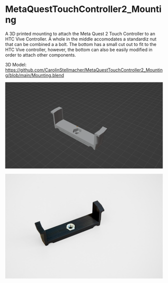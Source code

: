 # MetaQuestTouchController2_Mounting
A 3D printed mounting to attach the Meta Quest 2 Touch Controller to an HTC Vive Controller. A whole in the middle accomodates a standardiz nut that can be combined a a bolt. The bottom has a small cut out to fit to the HTC Vive controller, however, the bottom can also be easily modified in order to attach other components.

3D Model: https://github.com/CarolinStellmacher/MetaQuestTouchController2_Mounting/blob/main/Mounting.blend

![3D rendering of the mounting](Mounting.PNG)

![Photo of the mounting](_DSC2017_E.jpg)
